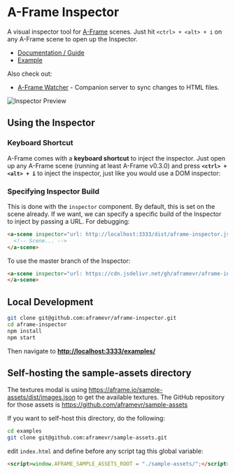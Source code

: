# A-Frame Inspector

A visual inspector tool for [A-Frame](https://aframe.io) scenes. Just hit
`<ctrl> + <alt> + i` on any A-Frame scene to open up the Inspector.

- [Documentation / Guide](https://aframe.io/docs/master/introduction/visual-inspector-and-dev-tools.html)
- [Example](https://aframe.io/aframe-inspector/examples/)

Also check out:

- [A-Frame Watcher](https://github.com/supermedium/aframe-watcher) - Companion server to sync changes to HTML files.

![Inspector Preview](https://user-images.githubusercontent.com/674727/50159991-fa540c80-028c-11e9-87f1-72c54e08d808.png)

## Using the Inspector

### Keyboard Shortcut

A-Frame comes with a **keyboard shortcut** to inject the inspector. Just open
up any A-Frame scene (running at least A-Frame v0.3.0) and press **`<ctrl> +
<alt> + i`** to inject the inspector, just like you would use a DOM inspector:

### Specifying Inspector Build

This is done with the `inspector` component. By default, this is set on the
scene already. If we want, we can specify a specific build of the Inspector to
inject by passing a URL. For debugging:

```html
<a-scene inspector="url: http://localhost:3333/dist/aframe-inspector.js">
  <!-- Scene... -->
</a-scene>
```

To use the master branch of the Inspector:

```html
<a-scene inspector="url: https://cdn.jsdelivr.net/gh/aframevr/aframe-inspector@master/dist/aframe-inspector.min.js">
</a-scene>
```

## Local Development

```bash
git clone git@github.com:aframevr/aframe-inspector.git
cd aframe-inspector
npm install
npm start
```

Then navigate to __[http://localhost:3333/examples/](http://localhost:3333/examples/)__

## Self-hosting the sample-assets directory

The textures modal is using https://aframe.io/sample-assets/dist/images.json
to get the available textures.
The GitHub repository for those assets is https://github.com/aframevr/sample-assets

If you want to self-host this directory, do the following:

```bash
cd examples
git clone git@github.com:aframevr/sample-assets.git
```

edit `index.html` and define before any script tag this global variable:

```html
<script>window.AFRAME_SAMPLE_ASSETS_ROOT = "./sample-assets/";</script>
```
